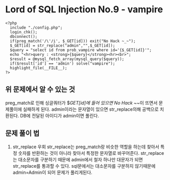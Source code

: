 Lord of SQL Injection No.9 - vampire
=============
```
<?php
  include "./config.php";
  login_chk();
  dbconnect();
  if(preg_match('/\'/i', $_GET[id])) exit("No Hack ~_~");
  $_GET[id] = str_replace("admin","",$_GET[id]);
  $query = "select id from prob_vampire where id='{$_GET[id]}'";
  echo "<hr>query : <strong>{$query}</strong><hr><br>";
  $result = @mysql_fetch_array(mysql_query($query));
  if($result['id'] == 'admin') solve("vampire");
  highlight_file(__FILE__);
?>
```
위 문제에서 알 수 있는 것
-------------
preg_match로 인해 싱글쿼터가 $_GET[id]에 들어 있으면 No Hack ~_~이 뜨면서 문제풀이에 실패하게 된다.
admin이라는 문자열이 있으면 str_replace의해 공백으로 치환된다.
DB에 전달된 아이디가 admin이면 풀린다.

문제 풀이 법
-------------
1. str_replace 우회
str_replace는 preg_match랑 비슷한 역할을 하는데 찾아서 특정 숫자를 반환하는 것이 아니라 찾아서
특정한 문자열로 바꾸어준다.
str_replace는 대소문자를 구분하기 때문에 admin에서 철자 하나만 대문자가 되면 str_replace를
통과할 수 있다.
sql문에서는 대소문자를 구분하지 않기때문에 admin=Admin이 되어 문제가 풀리게된다.
